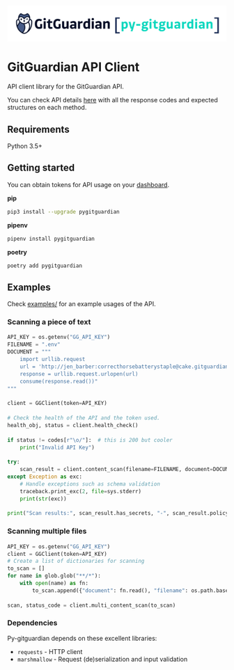 <img src="./doc/logo.svg">

# GitGuardian API Client

API client library for the GitGuardian API.

You can check API details [here](https://api.gitguardian.com/doc)
with all the response codes and expected structures on each method.

## Requirements

Python 3.5+

## Getting started

You can obtain tokens for API usage on your [dashboard](https://dashboard.gitguardian.com/api).

**pip**

```bash
pip3 install --upgrade pygitguardian
```

**pipenv**

```bash
pipenv install pygitguardian
```

**poetry**

```bash
poetry add pygitguardian
```

## Examples

Check [examples/](examples/) for an example usages of the API.

### Scanning a piece of text

```py
API_KEY = os.getenv("GG_API_KEY")
FILENAME = ".env"
DOCUMENT = """
    import urllib.request
    url = 'http://jen_barber:correcthorsebatterystaple@cake.gitguardian.com/isreal.json'
    response = urllib.request.urlopen(url)
    consume(response.read())"
"""

client = GGClient(token=API_KEY)

# Check the health of the API and the token used.
health_obj, status = client.health_check()

if status != codes[r"\o/"]:  # this is 200 but cooler
    print("Invalid API Key")

try:
    scan_result = client.content_scan(filename=FILENAME, document=DOCUMENT)
except Exception as exc:
    # Handle exceptions such as schema validation
    traceback.print_exc(2, file=sys.stderr)
    print(str(exc))

print("Scan results:", scan_result.has_secrets, "-", scan_result.policy_break_count)
```

### Scanning multiple files

```py
API_KEY = os.getenv("GG_API_KEY")
client = GGClient(token=API_KEY)
# Create a list of dictionaries for scanning
to_scan = []
for name in glob.glob("**/*"):
    with open(name) as fn:
        to_scan.append({"document": fn.read(), "filename": os.path.basename(name)})

scan, status_code = client.multi_content_scan(to_scan)
```

### Dependencies

Py-gitguardian depends on these excellent libraries:

- `requests` - HTTP client
- `marshmallow` - Request (de)serialization and input validation

